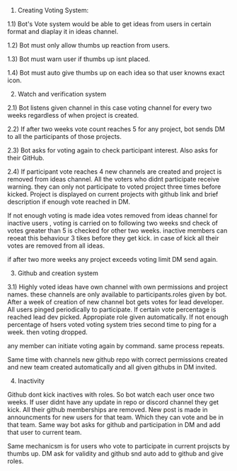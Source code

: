 1) Creating Voting System:

1.1) Bot's Vote system would be able to get ideas from users in certain format and diaplay it in ideas channel.

1.2) Bot must only allow thumbs up reaction from users.

1.3) Bot must warn user if thumbs up isnt placed.

1.4) Bot must auto give thumbs up on each idea so that user knowns exact icon.


2) Watch and verification system

2.1) Bot listens given channel in this case voting channel for every two weeks regardless of when project is created.

2.2) If after two weeks vote count reaches 5 for any project, bot sends DM to all the participants of those projects.

2.3) Bot asks for voting again to check participant interest. Also asks for their GitHub.

2.4) If participant vote reaches 4 new channels are created and project is removed from ideas channel. All the voters who didnt participate receive warning. they can only not participate to voted project three times before kicked. 
Project is displayed on current projects with github link and brief description if enough vote reached in DM.

If not enough voting is made idea votes removed from ideas channel for inactive users , voting is carried on to following two weeks snd check of votes greater than 5 is checked for other two weeks. inactive members can reoeat this behaviour 3 tikes before they get kick. in case of kick all their votes are removed from all ideas.

if after two more weeks any project exceeds voting limit DM send again.

3) Github and creation system

3.1) Highly voted ideas have own channel with own permissions and project names. these channels are only available to participants.roles given by bot. After a week of creation of new channel bot gets votes for lead developer.
All users pinged periodically to participate. If certain vote percentage is reached lead dev picked. Appropiate role given automatically.
If not enough percentage of hsers voted voting system tries second time to ping for a week. then voting dropped.

any member can initiate voting again by command. same process repeats.

Same time with channels new github repo with correct permissions created and new team created automatically and all given githubs in DM invited.

4) Inactivity

Github dont kick inactives with roles. So bot watch each user once two weeks. If user didnt have any update in repo or discord channel they get kick. All their github memberships are removed. New post is made in announcments for new users for that team. Which they can vote and be in that team. Same way bot asks for github and participation in DM and add that user to current team.

Same mechanicsm is for users who vote to participate in current projscts by thumbs up. DM ask for validity and github snd auto add to github and give roles.

